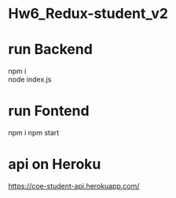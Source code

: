 # Hw6_Redux-student_v2
# run Backend
npm i </br>
node index.js
# run Fontend
npm i
npm start
# api on Heroku
https://coe-student-api.herokuapp.com/

